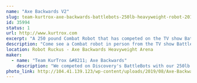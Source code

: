 ```yaml
---
name: "Axe Backwards V2"
slug: team-kurtrox-axe-backwards-battlebots-250lb-heavyweight-robot-2018
id: 35994
status: 1
url: http://www.kurtrox.com
excerpt: "A 250 pound Combat Robot that has competed on the TV show Battlebots.  "
description: "Come see a Combat robot in person from the TV show Battlebots on Discovery and Science Channel. Axe Backwards had its first year competing on the show and still sports some of the authentic battle damage from the matches he had. Meet some of the team members, get autographs signed, and have your picture taken with the world famous Axe Backwards."
location: Robot Ruckus - Axe Backwards Heavyweight Arena
maker:
  - name: "Team KurTrox &#8211; Axe Backwards"
    description: "We competed on Discovery's BattleBots with our 250lb heavyweight Robot, Axe Backwards."
photo_link: http://104.41.139.123/wp-content/uploads/2019/08/Axe-Backwards-Team-S2019-1-1024x683.jpg
---
```

